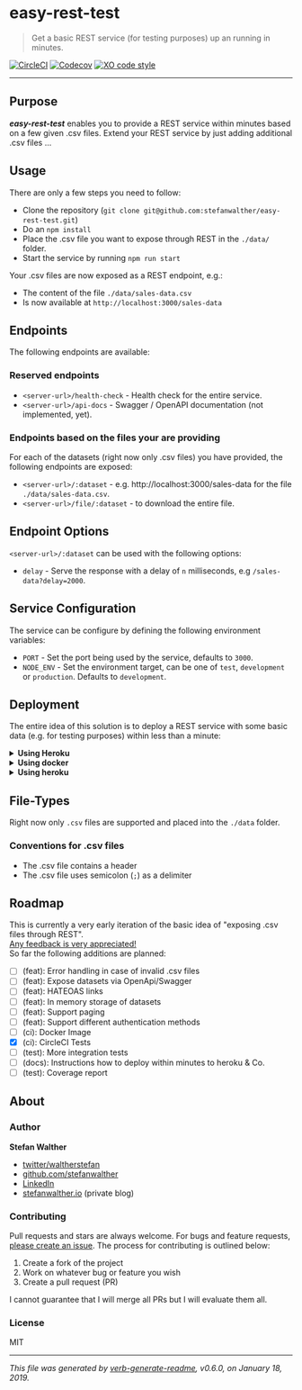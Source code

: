 # easy-rest-test

> Get a basic REST service (for testing purposes) up an running in minutes.

[![CircleCI](https://img.shields.io/circleci/project/github/stefanwalther/easy-rest-test.svg)](https://circleci.com/gh/stefanwalther/easy-rest-test)
[![Codecov](https://img.shields.io/codecov/c/github/stefanwalther/easy-rest-test.svg?logo=codecov)](https://codecov.io/gh/stefanwalther/easy-rest-test)
[![XO code style](https://img.shields.io/badge/code_style-XO--space-5ed9c7.svg)](https://github.com/sindresorhus/eslint-config-xo-space)

---

## Purpose
**_easy-rest-test_** enables you to provide a REST service within minutes based on a few given .csv files.
Extend your REST service by just adding additional .csv files ...

## Usage
There are only a few steps you need to follow:

- Clone the repository (`git clone git@github.com:stefanwalther/easy-rest-test.git`)
- Do an `npm install`
- Place the .csv file you want to expose through REST in the `./data/` folder.
- Start the service by running `npm run start`

Your .csv files are now exposed as a REST endpoint, e.g.:

- The content of the file `./data/sales-data.csv`
- Is now available at `http://localhost:3000/sales-data`

## Endpoints
The following endpoints are available:

### Reserved endpoints

- `<server-url>/health-check` - Health check for the entire service.
- `<server-url>/api-docs` - Swagger / OpenAPI documentation (not implemented, yet).

### Endpoints based on the files your are providing

For each of the datasets (right now only .csv files) you have provided, the following endpoints are exposed:

- `<server-url>/:dataset` - e.g. http://localhost:3000/sales-data for the file `./data/sales-data.csv`.
- `<server-url>/file/:dataset` - to download the entire file.

## Endpoint Options
`<server-url>/:dataset` can be used with the following options:

- `delay` - Serve the response with a delay of `n` milliseconds, e.g `/sales-data?delay=2000`.

## Service Configuration
The service can be configure by defining the following environment variables:

- `PORT` - Set the port being used by the service, defaults to `3000`.
- `NODE_ENV` - Set the environment target, can be one of `test`, `development` or `production`. Defaults to `development`. 

## Deployment
The entire idea of this solution is to deploy a REST service with some basic data (e.g. for testing purposes) within less than a minute:

<details>
<summary><strong>Using Heroku</strong></summary>
Assuming that you have cloned the repository, follow these steps to deploy your basic REST service:

- Make sure you have a Heroku account
- Create a new heroku app
- Give it a name, e.g `my-rest-service`
- Create the app (`Create app`)
- Under your newly created app, `Deploy`, choose `Deployment method` and select `GitHub`
- Enter the name of your GitHub repository and then click `Connect`
- That's it, deploy your service by
  - `Enable Automatic Deploys` or
  - manually using `Deploy Branch`
- Access one of your data-sources by hitting e.g `https://my-rest-service.herokuapp.com/sales-data`

</details>

<details>
<summary><strong>Using docker</strong></summary>

Using `docker run`:

```
$ docker run -it stefanwalther/easy-rest-test
```

Using `docker-compose`:

```
$ docker-compose up
```

</details>

<details>
<summary><strong>Using heroku</strong></summary>
(tbd)
</details>

## File-Types
Right now only `.csv` files are supported and placed into the `./data` folder.

### Conventions for .csv files

- The .csv file contains a header
- The .csv file uses semicolon (`;`) as a delimiter

## Roadmap
This is currently a very early iteration of the basic idea of "exposing .csv files through REST".  
[Any feedback is very appreciated!](https://github.com/stefanwalther/csv-to-rest/issues)  
So far the following additions are planned:  

- [ ] (feat): Error handling in case of invalid .csv files
- [ ] (feat): Expose datasets via OpenApi/Swagger
- [ ] (feat): HATEOAS links
- [ ] (feat): In memory storage of datasets
- [ ] (feat): Support paging
- [ ] (feat): Support different authentication methods
- [ ] (ci): Docker Image
- [x] (ci): CircleCI Tests
- [ ] (test): More integration tests
- [ ] (docs): Instructions how to deploy within minutes to heroku & Co.
- [ ] (test): Coverage report

## About

### Author
**Stefan Walther**

* [twitter/waltherstefan](http://twitter.com/waltherstefan)  
* [github.com/stefanwalther](http://github.com/stefanwalther) 
* [LinkedIn](https://www.linkedin.com/in/stefanwalther/)
* [stefanwalther.io](http://stefanwalther.io) (private blog)

### Contributing
Pull requests and stars are always welcome. For bugs and feature requests, [please create an issue](https://github.com/stefanwalther/csv-to-rest/issues). The process for contributing is outlined below:

1. Create a fork of the project
2. Work on whatever bug or feature you wish
3. Create a pull request (PR)

I cannot guarantee that I will merge all PRs but I will evaluate them all.

### License
MIT

***

_This file was generated by [verb-generate-readme](https://github.com/verbose/verb-generate-readme), v0.6.0, on January 18, 2019._

